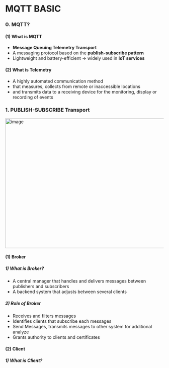 # MQTT BASIC
### 0. MQTT?
#### (1) What is MQTT
- **Message Queuing Telemetry Transport**
- A messaging protocol based on the **publish-subscribe pattern**
- Lightweight and battery-efficient → widely used in **IoT services**

#### (2) What is Telemetry
- A highly automated communication method<br>
- that measures, collects from remote or inaccessible locations<br>
- and transmits data to a receiving device for the monitoring, display or recording of events<br>

### 1. PUBLISH-SUBSCRIBE Transport
<img width="738" height="413" alt="image" src="https://github.com/user-attachments/assets/b12f2c5f-9f9e-41f3-91d4-b5d2aa615556" /><br>
#### (1) Broker
##### 1) What is Broker?
- A central manager that handles and delivers messages between publishers and subscribers
- A backend system that adjusts between several clients
##### 2) Role of Broker
- Receives and filters messages
- Identifies clients that subscribe each messages
- Send Messages, transmits messages to other system for additional analyze
- Grants authority to clients and certificates
#### (2) Client
##### 1) What is Client?
